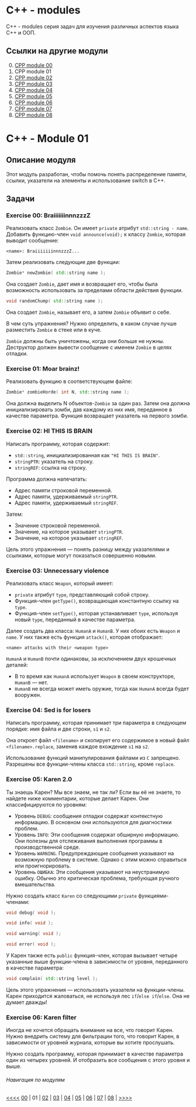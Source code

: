 # C++ - modules

C++ - modules серия задач для изучения различных аспектов языка C++ и ООП.

## Ссылки на другие модули

0. [CPP module 00](https://github.com/vrivka/cpp_00)
1. CPP module 01
2. [CPP module 02](https://github.com/vrivka/cpp_02)
3. [CPP module 03](https://github.com/vrivka/cpp_03)
4. [CPP module 04](https://github.com/vrivka/cpp_04)
5. [CPP module 05](https://github.com/vrivka/cpp_05)
6. [CPP module 06](https://github.com/vrivka/cpp_06)
7. [CPP module 07](https://github.com/vrivka/cpp_07)
8. [CPP module 08](https://github.com/vrivka/cpp_08)

# C++ - Module 01

## Описание модуля

Этот модуль разработан, чтобы помочь понять распределение памяти, ссылки, указатели на элементы и использование switch в C++.

## Задачи

### Exercise 00: BraiiiiiiinnnzzzZ

Реализовать класс `Zombie`. Он имеет `private` атрибут `std::string - name`. Добавить функцию-член `void announce(void);` к классу `Zombie`, которая выводит сообщение:
```
<name>: BraiiiiiiinnnzzzZ...
```

Затем реализовать следующие две функции:
```C++
Zombie* newZombie( std::string name );
```
Она создает `Zombie`, дает имя и возвращает его, чтобы была возможность использовать за пределами области действия функции.
```C++
void randomChump( std::string name );
```
Она создает `Zombie`, называет его, а затем `Zombie` объявит о себе.

В чем суть упражнения? Нужно определить, в каком случае лучше разместить `Zombie` в стеке или в куче.

`Zombie` должны быть уничтожены, когда они больше не нужны. Деструктор должен вывести сообщение с именем `Zombie` в целях отладки.

### Exercise 01: Moar brainz!

Реализовать функцию в соответствующем файле:
```C++
Zombie* zombieHorde( int N, std::string name );
```
Она должна выделить N объектов-`Zombie` за один раз. Затем она должна инициализировать зомби, дав каждому из них имя, переданное в качестве параметра. Функция возвращает указатель на первого зомби.

### Exercise 02: HI THIS IS BRAIN
Написать программу, которая содержит:
- `std::string`, инициализированная как `"HI THIS IS BRAIN"`.
- `stringPTR`: указатель на строку.
- `stringREF`: ссылка на строку.

Программа должна напечатать:
- Адрес памяти строковой переменной.
- Адрес памяти, удерживаемый `stringPTR`.
- Адрес памяти, удерживаемый `stringREF`.

Затем:
- Значение строковой переменной.
- Значение, на которое указывает `stringPTR`.
- Значение, на которое указывает `stringREF`.

Цель этого упражнения — понять разницу между указателями и ссылками, которые могут показаться совершенно новыми.

### Exercise 03: Unnecessary violence

Реализовать класс `Weapon`, который имеет:
- `private` атрибут `type`, представляющий собой строку.
- Функция-член `getType()`, возвращающая константную ссылку на `type`.
- Функция-член `setType()`, которая устанавливает `type`, используя новый `type`, переданный в качестве параметра.

Далее создать два класса: `HumanA` и `HumanB`. У них обоих есть `Weapon` и `name`. У них также есть функция `attack()`, которая отображает:
```
<name> attacks with their <weapon type>
```
`HumanA` и `HumanB` почти одинаковы, за исключением двух крошечных деталей:
- В то время как `HumanA` использует `Weapon` в своем конструкторе, `HumanB` — нет.
- `HumanB` не всегда может иметь оружие, тогда как `HumanA` всегда будет вооружен.

### Exercise 04: Sed is for losers

Написать программу, которая принимает три параметра в следующем порядке: имя файла и две строки, `s1` и `s2`.

Она откроет файл `<filename>` и скопирует его содержимое в новый файл `<filename>.replace`, заменив каждое вхождение `s1` на `s2`.

Использование функций манипулирования файлами из `C` запрещено. Разрешены все функции-члены класса `std::string`, кроме `replace`.

### Exercise 05: Karen 2.0

Ты знаешь Карен? Мы все знаем, не так ли? Если вы её не знаете, то найдете ниже комментарии, которые делает Карен. Они классифицируются по уровням:
- Уровень `DEBUG`: сообщения отладки содержат контекстную информацию. В основном они используются для диагностики проблем.
- Уровень `INFO`: Эти сообщения содержат обширную информацию. Они полезны для отслеживания выполнения программы в производственной среде.
- Уровень `WARNING`. Предупреждающие сообщения указывают на возможную проблему в системе. Однако с этим можно справиться или проигнорировать.
- Уровень `ОШИБКА`: Эти сообщения указывают на неустранимую ошибку. Обычно это критическая проблема, требующая ручного вмешательства.

Нужно создать класс `Karen` со следующими `private` функциями-членами:
```C++
void debug( void );
```
```C++
void info( void );
```
```C++
void warning( void );
```
```C++
void error( void );
```

У Карен также есть `public` функция-член, которая вызывает четыре указанные выше функции-члена в зависимости от уровня, переданного в качестве параметра:
```C++
void complain( std::string level );
```
Цель этого упражнения — использовать указатели на функции-члены. Карен приходится жаловаться, не используя лес `if`/`else if`/`else`. Она не думает дважды!

### Exercise 06: Karen filter

Иногда не хочется обращать внимание на все, что говорит Карен. Нужно внедрить систему для фильтрации того, что говорит Карен, в зависимости от уровней журнала, которые вы хотите прослушать.

Нужно создать программу, которая принимает в качестве параметра один из четырех уровней. И отобразить все сообщения с этого уровня и выше.

###### Навигация по модулям
[<<<<](https://github.com/vrivka/cpp_00)
[00](https://github.com/vrivka/cpp_00) |
01 |
[02](https://github.com/vrivka/cpp_02) |
[03](https://github.com/vrivka/cpp_03) |
[04](https://github.com/vrivka/cpp_04) |
[05](https://github.com/vrivka/cpp_05) |
[06](https://github.com/vrivka/cpp_06) |
[07](https://github.com/vrivka/cpp_07) |
[08](https://github.com/vrivka/cpp_08) |
[>>>>](https://github.com/vrivka/cpp_02)